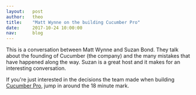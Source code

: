```yaml
---
layout:   post
author:   theo
title:    "Matt Wynne on the building Cucumber Pro"
date:     2017-10-24 10:00:00
nav:      blog
---
```


This is a conversation between Matt Wynne and Suzan Bond. They talk about the founding of Cucumber (the company) and the many mistakes that have happened along the way. Suzan is a great host and it makes for an interesting conversation. 

If you're just interested in the decisions the team made when building [Cucumber Pro](https://cucumber.io/pro), jump in around the 18 minute mark. 

